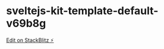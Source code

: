 # sveltejs-kit-template-default-v69b8g

[Edit on StackBlitz ⚡️](https://stackblitz.com/edit/sveltejs-kit-template-default-v69b8g)